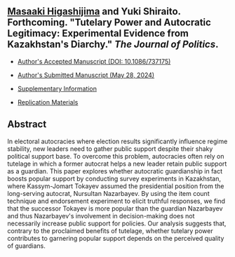 ## [Masaaki Higashijima](https://masaakihigashijima.com/) and Yuki Shiraito. Forthcoming. "Tutelary Power and Autocratic Legitimacy: Experimental Evidence from Kazakhstan's Diarchy." _The Journal of Politics_.

- [Author's Accepted Manuscript (DOI: 10.1086/737175)](https://doi.org/10.1086/737175)

- [Author's Submitted Manuscript (May 28, 2024)](../files/tutelary.pdf)

- [Supplementary Information](../files/tutelary_si.pdf)

- [Replication Materials](https://doi.org/10.7910/DVN/SSVFMI)

## Abstract
In electoral autocracies where election results significantly influence regime stability, new leaders need to gather public support despite their shaky political support base. To overcome this problem, autocracies often rely on tutelage in which a former autocrat helps a new leader retain public support as a guardian. This paper explores whether autocratic guardianship in fact boosts popular support by conducting survey experiments in Kazakhstan, where Kassym-Jomart Tokayev assumed the presidential position from the long-serving autocrat, Nursultan Nazarbayev. By using the item count technique and endorsement experiment to elicit truthful responses, we find that the successor Tokayev is more popular than the guardian Nazarbayev and thus Nazarbayev's involvement in decision-making does not necessarily increase public support for policies. Our analysis suggests that, contrary to the proclaimed benefits of tutelage, whether tutelary power contributes to garnering popular support depends on the perceived quality of guardians.
